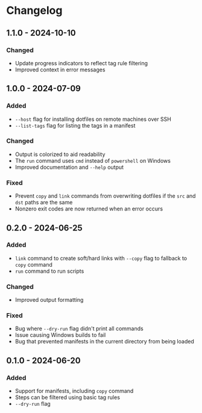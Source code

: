 # Changelog

## 1.1.0 - 2024-10-10

### Changed

- Update progress indicators to reflect tag rule filtering
- Improved context in error messages

## 1.0.0 - 2024-07-09

### Added

- `--host` flag for installing dotfiles on remote machines over SSH
- `--list-tags` flag for listing the tags in a manifest

### Changed

- Output is colorized to aid readability
- The `run` command uses `cmd` instead of `powershell` on Windows
- Improved documentation and `--help` output

### Fixed

- Prevent `copy` and `link` commands from overwriting dotfiles if the `src` and
  `dst` paths are the same
- Nonzero exit codes are now returned when an error occurs

## 0.2.0 - 2024-06-25

### Added

- `link` command to create soft/hard links with `--copy` flag to fallback to
  `copy` command
- `run` command to run scripts

### Changed

- Improved output formatting

### Fixed

- Bug where `--dry-run` flag didn't print all commands
- Issue causing Windows builds to fail
- Bug that prevented manifests in the current directory from being loaded

## 0.1.0 - 2024-06-20

### Added

- Support for manifests, including `copy` command
- Steps can be filtered using basic tag rules
- `--dry-run` flag
